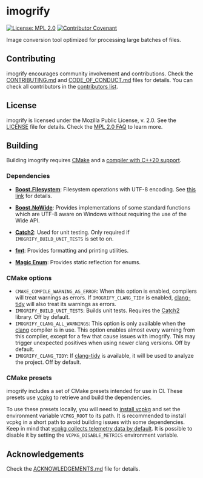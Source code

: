 # imogrify

[![License: MPL 2.0](https://img.shields.io/badge/License-MPL%202.0-brightgreen.svg)](https://opensource.org/licenses/MPL-2.0) [![Contributor Covenant](https://img.shields.io/badge/Contributor%20Covenant-2.1-4baaaa.svg)](CODE_OF_CONDUCT.md)

Image conversion tool optimized for processing large batches of files.

## Contributing

imogrify encourages community involvement and contributions. Check the [CONTRIBUTING.md](CONTRIBUTING.md) and [CODE_OF_CONDUCT.md](CODE_OF_CONDUCT.md) files for details. You can check all contributors in the [contributors list](https://github.com/joseasoler/imogrify/graphs/contributors).

## License

imogrify is licensed under the Mozilla Public License, v. 2.0. See the [LICENSE](LICENSE) file for details. Check the [MPL 2.0 FAQ](https://www.mozilla.org/en-US/MPL/2.0/FAQ/) to learn more.

## Building

Building imogrify requires [CMake](https://cmake.org/) and a [compiler with C++20 support](https://en.cppreference.com/w/cpp/compiler_support#cpp20).

### Dependencies

* **[Boost.Filesystem](https://www.boost.org/doc/libs/master/libs/filesystem/doc/index.htm)**: Filesystem operations with UTF-8 encoding. See [this link](https://www.boost.org/doc/libs/1_86_0/libs/nowide/doc/html/index.html#using_integration) for details.

* **[Boost.NoWide](https://www.boost.org/doc/libs/master/libs/nowide/doc/html/index.html)**: Provides implementations of some standard functions which are UTF-8 aware on Windows without requiring the use of the Wide API.

* **[Catch2](https://github.com/catchorg/Catch2)**: Used for unit testing. Only required if `IMOGRIFY_BUILD_UNIT_TESTS` is set to on.

* **[fmt](https://fmt.dev/latest/index.html)**: Provides formatting and printing utilities.

* **[Magic Enum](https://github.com/Neargye/magic_enum)**: Provides static reflection for enums.

### CMake options

* `CMAKE_COMPILE_WARNING_AS_ERROR`: When this option is enabled, compilers will treat warnings as errors. If `IMOGRIFY_CLANG_TIDY` is enabled, [clang-tidy](https://clang.llvm.org/extra/clang-tidy/) will also treat its warnings as errors.
* `IMOGRIFY_BUILD_UNIT_TESTS`: Builds unit tests. Requires the [Catch2](https://github.com/catchorg/Catch2) library. Off by default.
* `IMOGRIFY_CLANG_ALL_WARNINGS`: This option is only available when the [clang](https://clang.llvm.org/) compiler is in use. This option enables almost every warning from this compiler, except for a few that cause issues with imogrify. This may trigger unexpected positives when using newer clang versions. Off by default.
* `IMOGRIFY_CLANG_TIDY`: If [clang-tidy](https://clang.llvm.org/extra/clang-tidy/) is available, it will be used to analyze the project. Off by default.

### CMake presets

imogrify includes a set of CMake presets intended for use in CI. These presets use [vcpkg](https://github.com/microsoft/vcpkg) to retrieve and build the dependencies.

To use these presets locally, you will need to [install vcpkg](https://learn.microsoft.com/en-us/vcpkg/get_started/get-started) and set the environment variable `VCPKG_ROOT` to its path. It is recommended to install vcpkg in a short path to avoid building issues with some dependencies. Keep in mind that [vcpkg collects telemetry data by default](https://learn.microsoft.com/en-us/vcpkg/about/privacy). It is possible to disable it by setting the `VCPKG_DISABLE_METRICS` environment variable.

## Acknowledgements

Check the [ACKNOWLEDGEMENTS.md](ACKNOWLEDGEMENTS.md) file for details.
